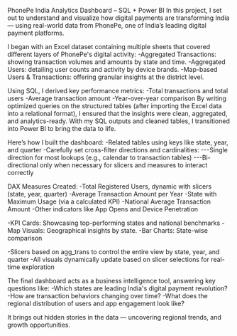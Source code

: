 PhonePe India Analytics Dashboard – SQL + Power BI
In this project, I set out to understand and visualize how digital payments are transforming India — using real-world data from PhonePe, one of India’s leading digital payment platforms.

I began with an Excel dataset containing multiple sheets that covered different layers of PhonePe's digital activity:
-Aggregated Transactions: showing transaction volumes and amounts by state and time.
-Aggregated Users: detailing user counts and activity by device brands.
-Map-based Users & Transactions: offering granular insights at the district level.

Using SQL, I derived key performance metrics:
-Total transactions and total users
-Average transaction amount
-Year-over-year comparison
By writing optimized queries on the structured tables (after importing the Excel data into a relational format), I ensured that the insights were clean, aggregated, and analytics-ready.
With my SQL outputs and cleaned tables, I transitioned into Power BI to bring the data to life.

Here’s how I built the dashboard:
-Related tables using keys like state, year, and quarter
-Carefully set cross-filter directions and cardinalities:
---Single direction for most lookups (e.g., calendar to transaction tables)
---Bi-directional only when necessary for slicers and measures to interact correctly

DAX Measures Created:
-Total Registered Users, dynamic with slicers (state, year, quarter)
-Average Transaction Amount per Year
-State with Maximum Usage (via a calculated KPI)
-National Average Transaction Amount
-Other indicators like App Opens and Device Penetration

-KPI Cards: Showcasing top-performing states and national benchmarks
-Map Visuals: Geographical insights by state.
-Bar Charts: State-wise comparison

-Slicers based on agg_trans to control the entire view by state, year, and quarter
-All visuals dynamically update based on slicer selections for real-time exploration

The final dashboard acts as a business intelligence tool, answering key questions like:
-Which states are leading India's digital payment revolution?
-How are transaction behaviors changing over time?
-What does the regional distribution of users and app engagement look like?

It brings out hidden stories in the data — uncovering regional trends, and growth opportunities.
